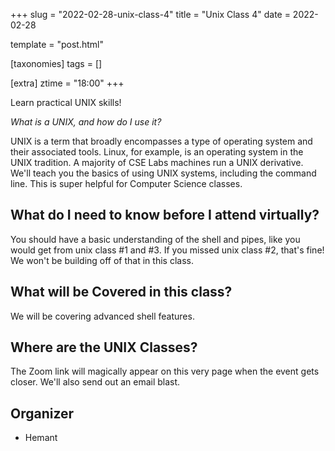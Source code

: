 +++
slug = "2022-02-28-unix-class-4"
title = "Unix Class 4"
date = 2022-02-28

template = "post.html"

[taxonomies]
tags = []

[extra]
ztime = "18:00"
+++

Learn practical UNIX skills!

<!-- more -->

*What is a UNIX, and how do I use it?*

UNIX is a term that broadly encompasses a type of operating system and their associated tools. Linux, for example, is an operating system
in the UNIX tradition. A majority of CSE Labs machines run a UNIX derivative. We'll teach you the basics of using UNIX systems, including
the command line. This is super helpful for Computer Science classes.

## What do I need to know before I attend virtually?

You should have a basic understanding of the shell and pipes, like you would get from unix class #1 and #3.
If you missed unix class #2, that's fine! We won't be building off of that in this class.

## What will be Covered in this class?

We will be covering advanced shell features.

## Where are the UNIX Classes?

The Zoom link will magically appear on this very page when the event gets closer. We'll also send out an email blast.


## Organizer
* Hemant

